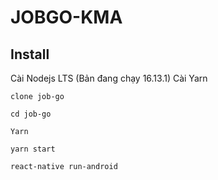 # JOBGO-KMA

## Install

Cài Nodejs LTS (Bản đang chạy 16.13.1)
Cài Yarn

`clone job-go`

`cd job-go`

`Yarn`

`yarn start`

`react-native run-android`
